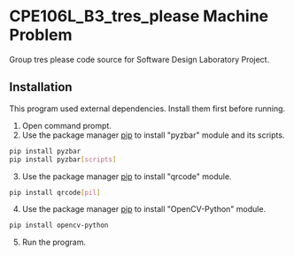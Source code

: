 # CPE106L_B3_tres_please Machine Problem
Group tres please code source for Software Design Laboratory Project.


## Installation
This program used external dependencies. Install them first before running. 
1. Open command prompt. 
2. Use the package manager [pip](https://pip.pypa.io/en/stable/) to install "pyzbar" module and its scripts. 
```bash
pip install pyzbar
pip install pyzbar[scripts]
```
3. Use the package manager [pip](https://pip.pypa.io/en/stable/) to install "qrcode" module.
```bash
pip install qrcode[pil]
```
4. Use the package manager [pip](https://pip.pypa.io/en/stable/) to install "OpenCV-Python" module.
```bash
pip install opencv-python
```
5. Run the program.
